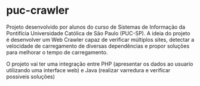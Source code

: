 puc-crawler
===========

Projeto desenvolvido por alunos do curso de Sistemas de Informação da Pontifícia Universidade Católica de São Paulo (PUC-SP). A ideia do projeto é desenvolver um Web Crawler capaz de verificar múltiplos sites, detectar a velocidade de carregamento de diversas dependências e propor soluções para melhorar o tempo de carregamento.


O projeto vai ter uma integração entre PHP (apresentar os dados ao usuario utilizando uma interface web) e Java (realizar varredura e verificar possiveis soluções)
